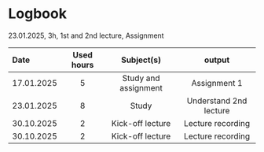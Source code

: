 # Logbook

23.01.2025, 3h, 1st and 2nd lecture, Assignment

| Date  | Used hours | Subject(s) |  output |
| :---         |     :---:      |     :---:      |     :---:      |
| 17.01.2025 | 5 | Study and assignment  | Assignment 1  |
| 23.01.2025 | 8 | Study  | Understand 2nd lecture  |
| 30.10.2025 | 2 | Kick-off lecture  | Lecture recording  |
| 30.10.2025 | 2 | Kick-off lecture  | Lecture recording  |
